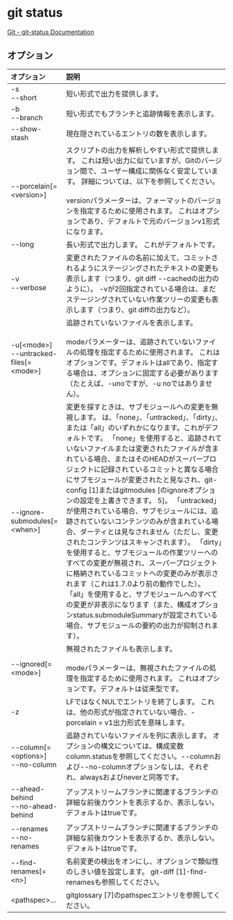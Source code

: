 # git status

[Git - git-status Documentation](https://git-scm.com/docs/git-status)

## オプション

|オプション|説明|
|:--|:--|
|-s<br>--short|短い形式で出力を提供します。|
|-b<br>--branch|短い形式でもブランチと追跡情報を表示します。|
|--show-stash|現在隠されているエントリの数を表示します。|
|--porcelain[=\<version\>]|スクリプトの出力を解析しやすい形式で提供します。 これは短い出力に似ていますが、Gitのバージョン間で、ユーザー構成に関係なく安定しています。 詳細については、以下を参照してください。<br><br>versionパラメーターは、フォーマットのバージョンを指定するために使用されます。 これはオプションであり、デフォルトで元のバージョンv1形式になります。|
|--long|長い形式で出力します。 これがデフォルトです。|
|-v<br>--verbose|変更されたファイルの名前に加えて、コミットされるようにステージングされたテキストの変更も表示します（つまり、git diff --cachedの出力のように）。 -vが2回指定されている場合は、まだステージングされていない作業ツリーの変更も表示します（つまり、git diffの出力など）。|
|-u[\<mode\>]<br>--untracked-files[=\<mode\>]|追跡されていないファイルを表示します。<br><br>modeパラメーターは、追跡されていないファイルの処理を指定するために使用されます。 これはオプションです。デフォルトはallであり、指定する場合は、オプションに固定する必要があります（たとえば、-unoですが、-u noではありません）。|
|--ignore-submodules[=\<when\>]|変更を探すときは、サブモジュールへの変更を無視します。 <when>は、「none」、「untracked」、「dirty」、または「all」のいずれかになります。これがデフォルトです。 「none」を使用すると、追跡されていないファイルまたは変更されたファイルが含まれている場合、またはそのHEADがスーパープロジェクトに記録されているコミットと異なる場合にサブモジュールが変更されたと見なされ、git-config [1]またはgitmodules [のignoreオプションの設定を上書きできます。 5]。 「untracked」が使用されている場合、サブモジュールには、追跡されていないコンテンツのみが含まれている場合、ダーティとは見なされません（ただし、変更されたコンテンツはスキャンされます）。 「dirty」を使用すると、サブモジュールの作業ツリーへのすべての変更が無視され、スーパープロジェクトに格納されているコミットへの変更のみが表示されます（これは1.7.0より前の動作でした）。 「all」を使用すると、サブモジュールへのすべての変更が非表示になります（また、構成オプションstatus.submoduleSummaryが設定されている場合、サブモジュールの要約の出力が抑制されます）。|
|--ignored[=\<mode\>]|無視されたファイルも表示します。<br><br>modeパラメーターは、無視されたファイルの処理を指定するために使用されます。 これはオプションです。デフォルトは従来型です。|
|-z|LFではなくNULでエントリを終了します。 これは、他の形式が指定されていない場合、-porcelain = v1出力形式を意味します。|
|--column[=\<options\>]<br>--no-column|追跡されていないファイルを列に表示します。 オプションの構文については、構成変数column.statusを参照してください。--columnおよび--no-columnオプションなしは、それぞれ、alwaysおよびneverと同等です。|
|--ahead-behind<br>--no-ahead-behind|アップストリームブランチに関連するブランチの詳細な前後カウントを表示するか、表示しない。 デフォルトはtrueです。|
|--renames<br>--no-renames|アップストリームブランチに関連するブランチの詳細な前後カウントを表示するか、表示しない。 デフォルトはtrueです。|
|--find-renames[=\<n\>]|名前変更の検出をオンにし、オプションで類似性のしきい値を設定します。 git-diff [1]-find-renamesも参照してください。|
|\<pathspec\>…​|gitglossary [7]のpathspecエントリを参照してください。|

